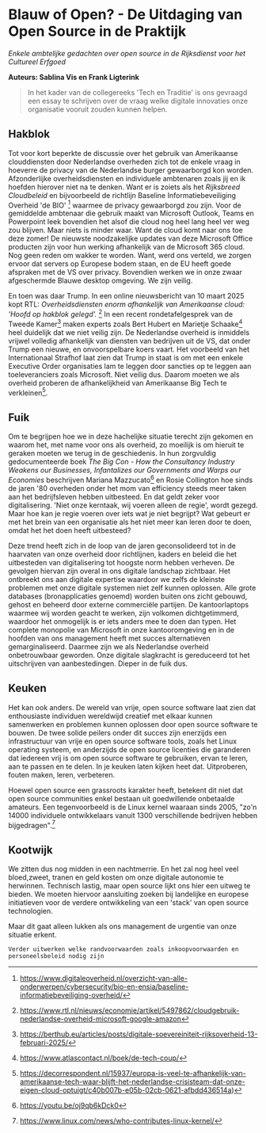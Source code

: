 
# Blauw of Open? - De Uitdaging van Open Source in de Praktijk 

*Enkele ambtelijke gedachten over open source in de Rijksdienst voor het Cultureel Erfgoed*

**Auteurs: Sablina Vis en Frank Ligterink** 

> In het kader van de collegereeks 'Tech en Traditie' is ons gevraagd een essay te schrijven over de vraag welke digitale innovaties onze organisatie vooruit zouden kunnen helpen. 
> 

## Hakblok 

Tot voor kort beperkte de discussie over het gebruik van Amerikaanse clouddiensten door Nederlandse overheden zich tot de enkele vraag in hoeverre de privacy van de Nederlandse burger gewaarborgd kon worden. Afzonderlijke overheidsdiensten en individuele ambtenaren zoals jij en ik hoefden hierover niet na te denken. Want er is zoiets als het *Rijksbreed Cloudbeleid* en bijvoorbeeld de richtlijn Baseline Informatiebeveiliging Overheid 'de BIO' [^BIO] waarmee de privacy gewaarborgd zou zijn. Voor de gemiddelde ambtenaar die gebruik maakt van Microsoft Outlook, Teams en Powerpoint leek bovendien het alsof die cloud nog heel lang heel ver weg zou blijven. Maar niets is minder waar. Want de cloud komt naar ons toe deze zomer! De nieuwste noodzakelijke updates van deze Microsoft Office producten zijn voor hun werking afhankelijk van de Microsoft 365 cloud. Nog geen reden om wakker te worden. Want, werd ons verteld, we zorgen ervoor dat servers op Europese bodem staan, en de EU heeft goede afspraken met de VS over privacy. Bovendien werken we in onze zwaar afgeschermde Blauwe desktop omgeving. We zijn veilig. 



En toen was daar Trump. In een online nieuwsbericht van 10 maart 2025  kopt RTL: *Overheidsdiensten enorm afhankelijk van Amerikaanse cloud: 'Hoofd op hakblok gelegd'.* [^RTL] In een recent rondetafelgesprek van de Tweede Kamer[^TK] maken experts zoals Bert Hubert en Marietje Schaake[^MS] heel duidelijk dat we niet veilig zijn. De Nederlandse overheid is inmiddels vrijwel volledig afhankelijk van diensten van bedrijven uit de VS, dat onder Trump een nieuwe, en onvoorspelbare koers vaart. Het voorbeeld van het Internationaal Strafhof laat zien dat Trump in staat is om met een enkele Executive Order organisaties lam te leggen door sancties op te leggen aan toeleveranciers zoals Microsoft. Niet veilig dus. Daarom moeten we als overheid proberen de afhankelijkheid van Amerikaanse Big Tech te verkleinen[^COR]. 

## Fuik 

Om te begrijpen hoe we in deze hachelijke situatie terecht zijn gekomen en waarom het, met name voor ons als overheid, zo moeilijk is om hieruit te geraken moeten we terug in de geschiedenis. In hun zorgvuldig gedocumenteerde boek *The Big Con - How the Consultancy Industry Weakens our Businesses, Infantalizes our Governments and Warps our Economies* beschrijven Mariana Mazzucato[^MAZ] en Rosie Collington hoe sinds de jaren '80 overheden onder het mom van efficiency steeds meer taken aan het bedrijfsleven hebben uitbesteed. En dat geldt zeker voor digitalisering. 'Niet onze kerntaak, wij voeren alleen de regie', wordt gezegd. Maar hoe kan je regie voeren over iets wat je niet begrijpt? Wat gebeurt er met het brein van een organisatie als het niet meer kan leren door te doen, omdat het het doen heeft uitbesteed? 

Deze trend heeft zich in de loop van de jaren geconsolideerd tot in de haarvaten van onze overheid door richtlijnen, kaders en beleid die het uitbesteden van digitalisering tot hoogste norm hebben verheven. De gevolgen hiervan zijn overal in ons digitale landschap zichtbaar. Het ontbreekt ons aan digitale expertise waardoor we zelfs de kleinste problemen met onze digitale systemen niet zelf kunnen oplossen. Alle grote databases (bronapplicaties genoemd) worden buiten ons zicht gebouwd, gehost en beheerd door externe commerciële partijen. De kantoorlaptops waarmee wij worden geacht te werken, zijn volkomen dichtgetimmerd, waardoor het onmogelijk is er iets anders mee te doen dan typen.  Het  complete monopolie van Microsoft in onze kantooromgeving en in de hoofden van ons management heeft met succes alternatieven gemarginaliseerd. Daarmee zijn we als Nederlandse overheid onbetrouwbaar geworden. Onze digitale slagkracht is gereduceerd tot het uitschrijven van aanbestedingen. Dieper in de fuik dus.     

## Keuken 

Het kan ook anders. De wereld van vrije, open source software laat zien dat enthousiaste individuen  wereldwijd creatief met elkaar kunnen samenwerken en problemen kunnen oplossen door open source software te bouwen. De twee solide peilers onder dit succes zijn enerzijds een infrastructuur van vrije en open source software tools, zoals het Linux operating systeem, en anderzijds de open source licenties die garanderen dat iedereen vrij is om open source software te gebruiken, ervan te leren, aan te passen en te delen. In je keuken laten kijken heet dat. Uitproberen, fouten maken, leren, verbeteren. 

Hoewel open source een grassroots karakter heeft, betekent dit niet dat open source communities enkel bestaan uit goedwillende onbetaalde amateurs. Een tegenvoorbeeld is de Linux kernel waaraan sinds 2005, "zo'n 14000 individuele ontwikkelaars vanuit 1300 verschillende bedrijven hebben bijgedragen".[^LIN] 

## Kootwijk 

We zitten dus nog midden in een nachtmerrie. En het zal nog heel veel bloed,zweet, tranen en geld kosten om onze digitale autonomie te herwinnen. Technisch lastig, maar open source lijkt ons hier een uitweg te bieden. We moeten hiervoor aansluiting zoeken bij landelijke en europese initiatieven voor de verdere ontwikkeling van een 'stack' van open source technologien. 

Maar dit gaat alleen lukken als ons management de urgentie van onze situatie erkent. 





`Verder uitwerken welke randvoorwaarden zoals inkoopvoorwaarden en personeelsbeleid nodig zijn`  


[^BIO]: https://www.digitaleoverheid.nl/overzicht-van-alle-onderwerpen/cybersecurity/bio-en-ensia/baseline-informatiebeveiliging-overheid/


[^RTL]: https://www.rtl.nl/nieuws/economie/artikel/5497862/cloudgebruik-nederlandse-overheid-microsoft-google-amazon 

[^TK]: https://berthub.eu/articles/posts/digitale-soevereiniteit-rijksoverheid-13-februari-2025/ 

[^MS]: https://www.atlascontact.nl/boek/de-tech-coup/ 

[^COR]: https://decorrespondent.nl/15937/europa-is-veel-te-afhankelijk-van-amerikaanse-tech-waar-blijft-het-nederlandse-crisisteam-dat-onze-eigen-cloud-optuigt/c40b007b-e05b-02cb-0621-afbdd436514a)

[^MAZ]: https://youtu.be/oj9qb6kDck0

[^LIN]: https://www.linux.com/news/who-contributes-linux-kernel/

